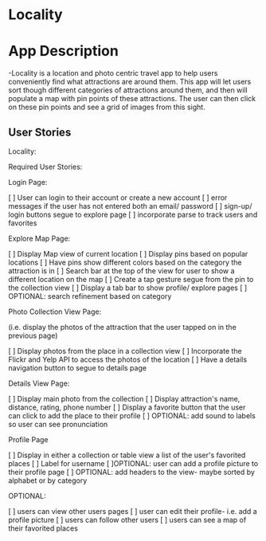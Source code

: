 # Locality


# App Description

-Locality is a location and photo centric travel app to help users conveniently find what attractions are around them. This app will let users sort though different categories of attractions around them, and then will populate a map with pin points of these attractions. The user can then click on these pin points and see a grid of images from this sight. 


## User Stories

Locality:

Required User Stories:

Login Page: 

[ ] User can login to their account or create a new account 
[ ] error messages if the user has not entered both an email/ password
[ ] sign-up/ login buttons segue to explore page 
[ ] incorporate parse to track users and favorites

Explore Map Page:

[ ] Display Map view of current location
[ ] Display pins based on popular locations
[ ] Have pins show different colors based on the category the attraction is in
[ ] Search bar at the top of the view for user to show a different location on the map
[ ] Create a tap gesture segue from the pin to the collection view 
[ ] Display a tab bar to show profile/ explore pages
[ ] OPTIONAL: search refinement based on category

Photo Collection View Page:

(i.e. display the photos of the attraction that the user tapped on in the previous page)

[ ] Display photos from the place in a collection view
[ ] Incorporate the Flickr and Yelp API to access the photos of the location
[ ] Have a details navigation button to segue to details page

Details View Page:

[ ] Display main photo from the collection
[ ] Display attraction's name, distance, rating, phone number
[ ] Display a favorite button that the user can click to add the place to their profile
[ ] OPTIONAL: add sound to labels so user can see pronunciation

Profile Page

[ ] Display in either a collection or table view a list of the user's favorited places
[ ] Label for username
[ ]OPTIONAL: user can add a profile picture to their profile page 
[ ] OPTIONAL:  add headers to the view- maybe sorted by alphabet or by category

OPTIONAL:

[ ] users can view other users pages
[ ] user can edit their profile- i.e. add a profile picture
[ ] users can follow other users
[ ] users can see a map of their favorited places







